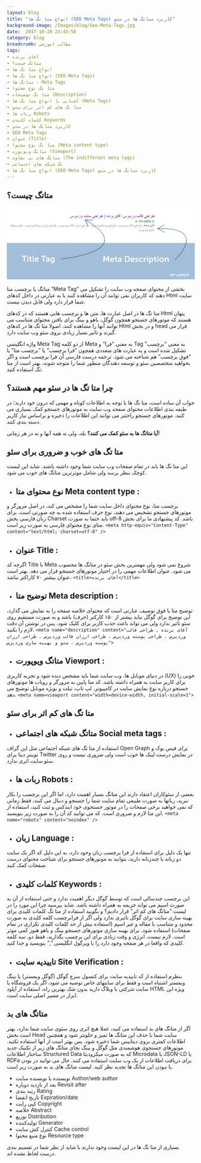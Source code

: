 ```yaml
---
layout: blog
title: "انواع متا تگ ها (SEO Meta Tags) کاربرد متاتگ ها در سئو"
background-image: /Images/blog/Seo-Meta-Tags.jpg
date:  2017-10-28 23:45:56
category: blog
breadcrumb: مطالب اموزشی
tags:
- آقای برنده
- متاتگ چیست؟
- انواع متا تگ ها
- انواع متا تگ ها (SEO Meta Tags)
- متاتگ ها - Meta Tags
- متا تگ نوع محتوا
- متا تگ توضیحات (Description)
- آشنایی با انواع متا تگ ها (Meta Tags)
- متا تگ های کم اثر برای سئو
- ربات ها Robots
- کلمات کلیدی Keywords
- کاربرد متاتگ ها در سئو
- SEO Meta Tags
- عنوان (Title)
- متا تگ نوع محتوا (Meta content type)
- متاتگ ویوپورت (Viewport)
- متاتگ های بی تفاوت (The indifferent meta tags)
- تگ شبکه های اجتماعی
- انواع متا تگ ها (SEO Meta Tags) کاربرد متاتگ ها در سئو
---
```




## متاتگ چیست؟ 
![انواع متا تگ ها (SEO Meta Tags) کاربرد متاتگ ها در سئو][1]

[1]: /Images/blog/title-tag-meta-description.jpg "انواع متا تگ ها (SEO Meta Tags) کاربرد متاتگ ها در سئو"

متاتگ یا برچسب متا “Meta Tag” بخشی از محتوای صفحه وب سایت را تشکیل می دهند که کاربران نمی توانند آن را مشاهده کنند یا به عبارتی در داخل کدهای Html سایت شما قرار دارد ولی قابل دیدن نیست.

متا تگ ها در اصل عبارت ها، متن ها و برچسب هایی هستند که در کدهای Html پنهان هستند که موتورهای جستجو همچون گوگل، یاهو و بینگ برای یافتن محتوای متناسب می توانند آنها را مشاهده کنند، اصولا متا تگ ها در کدهای Html و در بخش head قرار می گیرند و تاثیر بسیار زیادی بروی سئو وب سایت دارد.

واژه انگلیسی Meta Tag از دو کلمه Meta به معنی “فرا” و Tag به معنی “برچسب” تشکیل شده است و به عبارت های متعددی همچون “فرا برچسب” یا “برچسب متا” یا “فوق برچسب” هم شناخته می شود. ترجمه درست فارسی آن فرا برچسب است و اگر بخواهید متخصصین سئو و توسعه دهندگان منظور شما را متوجه شوند، بهتر است از متا تگ استفاده کنید.


##  چرا متا تگ ها در سئو مهم هستند؟

جواب آن ساده است، متا تگ ها با توجه به اطلاعات کوتاه و مهمی که درون خود دارند؛ در طبقه بندی اطلاعات محتوای صفحه وب سایت به موتورهای جستجو کمک بسیاری می کنند. موتورهای جستجو راحتتر می توانند این اطلاعات را ذخیره و براساس نیاز کاربر دسته بندی کنند.

**آیا متاتگ ها به سئو کمک می کنند؟** بله، ولی نه همه آنها و نه در هر زمانی!


## متا تگ های خوب و ضروری برای سئو

این متا تگ ها باید در تمام صفحات وب سایت شما وجود داشته باشند. شاید این لیست کوچک بنظر برسد ولی شامل موثرترین متاتگ های خوب  می شود.

+   ## نوع محتوای متا Meta content type : 
برچسب متا، نوع محتوای داخل سایت شما را مشخص می کند، در اصل مرورگر و موتورهای جستجو تشخیص می دهند، نوع حرف استفاده شده به چه صورتی است. برای زبان فارسی بخش Charset باید حتما به صورت utf-8 باشد. کد پیشنهادی ما برای بخش متای نوع محتوای فارسی به صورت زیر است.
`<meta http-equiv="Content-Type" content="text/html; charset=utf-8" />`

+   ## عنوان Title :
اگرچه کد Title با Meta شروع نمی شود ولی مهمترین بخش سئو در متاتگ ها محسوب می شود. عنوان اطلاعات مهمی را در اختیار موتورهای جستجو قرار می دهد. بهتر است عنوان بیشتر ۷۰ کاراکتر نباشد،
`<title>آقای برنده</title>`

+   ## توضیح متا Meta description :
توضیح متا یا فوق توصیف عبارتی است که محتوای خلاصه صفحه را به نمایش می گذارد، این توضیح برای گوگل نباید بیشتر از ۱۵۰ کارکتر (حرف) باشد و به صورت مستقیم روی سئو تاثیر ندارد ولی می تواند باعث جذب کاربر برای کلیک شود. پس در نوشتن آن دقت لازم را بکنید.
`<meta name="description" content="آقای برنده , طراحی قالب وردپرس ، طراحی پوسته وردپرس ، طراحی ارزان قالب وردپرس ، طراحی ارزان پوسته وردپرس ، سئو و بهینه سازی وردپرس">`

+   ## متاتگ ویوپورت Viewport :
در دنیای موبایل ها، وب سایت شما باید مشخص دیده شود و تجربه کاربری (UX) خوبی را برای کاربر سایت به همراه داشته باشد. کد متا پایین به مرورگر و روبات ها موتورهای جستجو درباره نوع نمایش سایت در کامپیوتر، لپ تاپ، تبلت و بویژه موبایل توضیح می دهد.
`<meta name=viewport content="width=device-width, initial-scale=1">`

## متا تگ های کم اثر برای سئو
+   ## متاتگ شبکه های اجتماعی Social meta tags :
استفاده از متا تگ های شبکه اجتماعی مثل اپن گراف Open Graph برای فیس بوک و توییتر دیتا برای Twitter در نمایش درست لینک ها خوب است ولی ضروری نیست و روی سئو سایت اثری ندارد.

+   ## ربات ها Robots : 
بعضی از سئوکاران اعتقاد دارند این متاتگ بسیار اهمیت دارد، اما اگر این برچسب را بکار نبرید، رباتها به صورت طبیعی تمام سایت شما را جستجو و دنبال می کنند، فقط زمانی که نمی خواهید برخی صفحات را در موتور 
جستجوی خود ایندکس و ثبت کنید، استفاده از این متا لازم و ضروری است. که می توانید کد آن را به صورت زیر بنویسید.
`<meta name="robots" content="noindex" />`

+   ## زبان Language :
تنها یک دلیل برای استفاده از فرا برچسب زبان وجود دارد، به این دلیل که اگر یک سایت دو زبانه یا چندزبانه دارید، بتوانید به موتورهای جستجو برای شناخت محتوای درست صفحات کمک کنید.

+   ## کلمات کلیدی Keywords :
این برچسب چندسالی است که توسط گوگل دیگر اهمیت ندارد و حتی استفاده از آن به صورت اسپم می تواند جریمه به همراه داشته باشد.
شاید بپرسید چرا این مورد را در لیست “متاتگ های کم اثر” قرار دادیم؟ و بگویید استفاده از متا تگ کلمات کلیدی برای بهینه سازی سایت برای گوگل تاثیری ندارد ولی اگر از فرابرچسب کلمه کلیدی به صورت محدود و متناسب با مقاله و غیر اسپم (استفاده بیش از حد کلمات کلیدی تکراری در تمام صفحات) استفاده شود، برای بهینه سازی موتورهای جستجو بینگ و یاهو هنوز کمی موثر است. لازم نیست، انرژی و وقت زیادی برای این برچسب بگذارید، فقط دو، سه کلمه کلیدی که واقعا در هر صفحه  وجود دارد را با ویرگول انگلیسی “,” بنویسید و جدا کنید. 

+   ## تاییدیه سایت Site Verification :
 بنظرم استفاده از کد تاییدیه سایت برای کنسول سرچ گوگل (گوگل وبمستر) یا بینگ وبمستر اشتباه است و فقط برای سایتهای خاص توصیه می شود، اگر یک فروشگاه یا سایت شرکتی یا وبلاگ دارید بدون شک بهترین راه، استفاده از آپلود HTML ویژه این ابزار در مسیر اصلی سایت است.

## متاتگ های بد
اگر از متاتگ های بد استفاده می کنید، عملا هیچ اثری روی سئوی سایت شما ندارد، بهتر است بخش Head سایت شما با حذف این متاتگ ها تمیز و خلوتتر شود و همچنین اطلاعات کمتری بروی دیتابیس شما ذخیره شود، پس بهتر است از آنها استفاده نکنید. موتورهای جستجوی هوشمندی مثل گوگل و بینگ بجای متاتگ های زیر از تکنیک جدید ساختار اطلاعات Structured Data که به صورت میکرودیتا Microdata یا JSON-LD یا RDFa برای دریافت اطلاعات از یک وب سایت استفاده می کنند. حال می توانید در بودن یا نبودن این متاتگ ها تجدید نظر کنید. لیست متاتگ های بد به صورت زیر است.

+   نویسنده یا نویسنده سایت Author/web author
+   بعد از بازدید دوباره Revisit after
+   رتبه بندی Rating
+   تاریخ انقضا Expiration/date
+   کپی رایت Copyright
+   خلاصه Abstract
+   توزیع Distribution
+   تولیدکننده Generator
+   کنترل کش سایت Cache control
+   نوع منبع محتوا Resource type

بسیاری از متا تگ ها در این لیست وجود ندارند یا شاید از نظر شما در تقسیم بندی درست لحاظ نشده اند.
